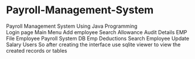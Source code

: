 # Payroll-Management-System
Payroll Management System Using Java Programming  
Login page
Main Menu
Add employee
Search
Allowance
Audit Details
EMP File
Employee Payroll System
DB
Emp Deductions
Search Employee
Update Salary
Users
So after creating the interface use sqlite viewer to view the created records or tables
